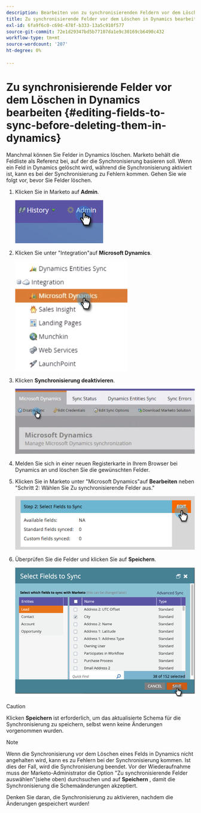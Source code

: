 ```yaml
---
description: Bearbeiten von zu synchronisierenden Feldern vor dem Löschen in Dynamics - Marketo Docs - Produktdokumentation
title: Zu synchronisierende Felder vor dem Löschen in Dynamics bearbeiten
exl-id: 6fa9f6c0-c69d-478f-b333-13a5c910f577
source-git-commit: 72e1d29347bd5b77107da1e9c30169cb6490c432
workflow-type: tm+mt
source-wordcount: '207'
ht-degree: 0%

---
```


# Zu synchronisierende Felder vor dem Löschen in Dynamics bearbeiten {#editing-fields-to-sync-before-deleting-them-in-dynamics}

Manchmal können Sie Felder in Dynamics löschen. Marketo behält die Feldliste als Referenz bei, auf der die Synchronisierung basieren soll. Wenn ein Feld in Dynamics gelöscht wird, während die Synchronisierung aktiviert ist, kann es bei der Synchronisierung zu Fehlern kommen. Gehen Sie wie folgt vor, bevor Sie Felder löschen.

1. Klicken Sie in Marketo auf **Admin**.

   ![](assets/sync-before-deleting-them-in-dynamics-1.png)

1. Klicken Sie unter &quot;Integration&quot;auf **Microsoft Dynamics**.

   ![](assets/sync-before-deleting-them-in-dynamics-2.png)

1. Klicken **Synchronisierung deaktivieren**.

   ![](assets/sync-before-deleting-them-in-dynamics-3.png)

1. Melden Sie sich in einer neuen Registerkarte in Ihrem Browser bei Dynamics an und löschen Sie die gewünschten Felder.

1. Klicken Sie in Marketo unter &quot;Microsoft Dynamics&quot;auf **Bearbeiten** neben &quot;Schritt 2: Wählen Sie Zu synchronisierende Felder aus.&quot;

   ![](assets/sync-before-deleting-them-in-dynamics-4.png)

1. Überprüfen Sie die Felder und klicken Sie auf **Speichern**.

   ![](assets/sync-before-deleting-them-in-dynamics-5.png)

>[!CAUTION]
>
>Klicken **Speichern** ist erforderlich, um das aktualisierte Schema für die Synchronisierung zu speichern, selbst wenn keine Änderungen vorgenommen wurden.

>[!NOTE]
>
>Wenn die Synchronisierung vor dem Löschen eines Felds in Dynamics nicht angehalten wird, kann es zu Fehlern bei der Synchronisierung kommen. Ist dies der Fall, wird die Synchronisierung beendet. Vor der Wiederaufnahme muss der Marketo-Administrator die Option &quot;Zu synchronisierende Felder auswählen&quot;(siehe oben) durchsuchen und auf **Speichern** , damit die Synchronisierung die Schemaänderungen akzeptiert.

Denken Sie daran, die Synchronisierung zu aktivieren, nachdem die Änderungen gespeichert wurden!
